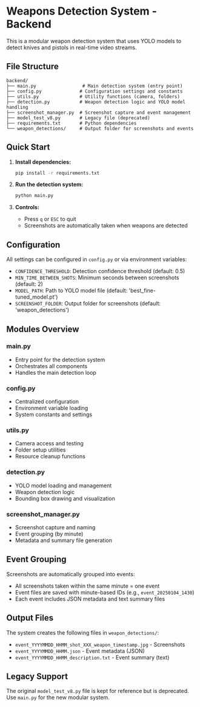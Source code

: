 # Weapons Detection System - Backend

This is a modular weapon detection system that uses YOLO models to detect knives and pistols in real-time video streams.

## File Structure

```
backend/
├── main.py                 # Main detection system (entry point)
├── config.py              # Configuration settings and constants
├── utils.py               # Utility functions (camera, folders)
├── detection.py           # Weapon detection logic and YOLO model handling
├── screenshot_manager.py  # Screenshot capture and event management
├── model_test_v8.py       # Legacy file (deprecated)
├── requirements.txt       # Python dependencies
└── weapon_detections/     # Output folder for screenshots and events
```

## Quick Start

1. **Install dependencies:**
   ```bash
   pip install -r requirements.txt
   ```

2. **Run the detection system:**
   ```bash
   python main.py
   ```

3. **Controls:**
   - Press `q` or `ESC` to quit
   - Screenshots are automatically taken when weapons are detected

## Configuration

All settings can be configured in `config.py` or via environment variables:

- `CONFIDENCE_THRESHOLD`: Detection confidence threshold (default: 0.5)
- `MIN_TIME_BETWEEN_SHOTS`: Minimum seconds between screenshots (default: 2)
- `MODEL_PATH`: Path to YOLO model file (default: 'best_fine-tuned_model.pt')
- `SCREENSHOT_FOLDER`: Output folder for screenshots (default: 'weapon_detections')

## Modules Overview

### main.py
- Entry point for the detection system
- Orchestrates all components
- Handles the main detection loop

### config.py
- Centralized configuration
- Environment variable loading
- System constants and settings

### utils.py
- Camera access and testing
- Folder setup utilities
- Resource cleanup functions

### detection.py
- YOLO model loading and management
- Weapon detection logic
- Bounding box drawing and visualization

### screenshot_manager.py
- Screenshot capture and naming
- Event grouping (by minute)
- Metadata and summary file generation

## Event Grouping

Screenshots are automatically grouped into events:
- All screenshots taken within the same minute = one event
- Event files are saved with minute-based IDs (e.g., `event_20250104_1430`)
- Each event includes JSON metadata and text summary files

## Output Files

The system creates the following files in `weapon_detections/`:
- `event_YYYYMMDD_HHMM_shot_XXX_weapon_timestamp.jpg` - Screenshots
- `event_YYYYMMDD_HHMM.json` - Event metadata (JSON)
- `event_YYYYMMDD_HHMM_description.txt` - Event summary (text)

## Legacy Support

The original `model_test_v8.py` file is kept for reference but is deprecated. Use `main.py` for the new modular system.